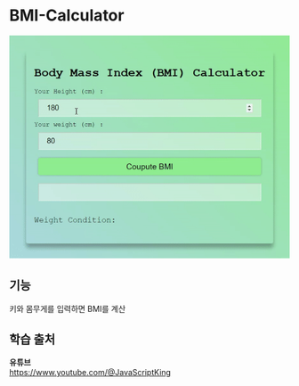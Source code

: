 # BMI-Calculator
<img src="./image.gif">

## 기능 
키와 몸무게를 입력하면 BMI를 계산

## 학습 출처
**유튜브**  
https://www.youtube.com/@JavaScriptKing   

